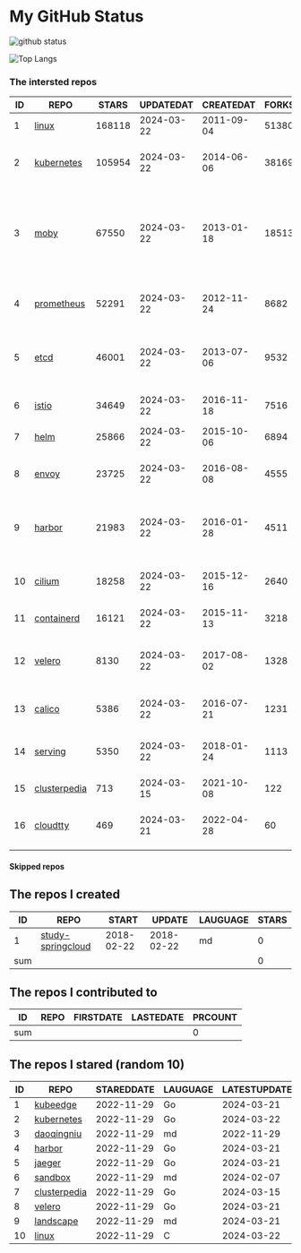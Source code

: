 # My GitHub Status

<img src="https://github-readme-stats-1.yihong0618.vercel.app/api?username=daoqingniu&show_icons=true&&&hide_title=true&count_private=true" alt="github status" />

![Top Langs](https://github-readme-stats-1.yihong0618.vercel.app/api/top-langs/?username=daoqingniu&layout=compact)

<!--START_SECTION:github_repos-->
### The intersted repos
| ID |                              REPO                               | STARS  | UPDATEDAT  | CREATEDAT  | FORKSCOUNT |                                                DESCRIPTIONS                                                |
|----|-----------------------------------------------------------------|--------|------------|------------|------------|------------------------------------------------------------------------------------------------------------|
|  1 | [linux](https://github.com/torvalds/linux)                      | 168118 | 2024-03-22 | 2011-09-04 |      51380 | Linux kernel source tree                                                                                   |
|  2 | [kubernetes](https://github.com/kubernetes/kubernetes)          | 105954 | 2024-03-22 | 2014-06-06 |      38169 | Production-Grade Container Scheduling and Management                                                       |
|  3 | [moby](https://github.com/moby/moby)                            |  67550 | 2024-03-22 | 2013-01-18 |      18513 | The Moby Project - a collaborative project for the container ecosystem to assemble container-based systems |
|  4 | [prometheus](https://github.com/prometheus/prometheus)          |  52291 | 2024-03-22 | 2012-11-24 |       8682 | The Prometheus monitoring system and time series database.                                                 |
|  5 | [etcd](https://github.com/etcd-io/etcd)                         |  46001 | 2024-03-22 | 2013-07-06 |       9532 | Distributed reliable key-value store for the most critical data of a distributed system                    |
|  6 | [istio](https://github.com/istio/istio)                         |  34649 | 2024-03-22 | 2016-11-18 |       7516 | Connect, secure, control, and observe services.                                                            |
|  7 | [helm](https://github.com/helm/helm)                            |  25866 | 2024-03-22 | 2015-10-06 |       6894 | The Kubernetes Package Manager                                                                             |
|  8 | [envoy](https://github.com/envoyproxy/envoy)                    |  23725 | 2024-03-22 | 2016-08-08 |       4555 | Cloud-native high-performance edge/middle/service proxy                                                    |
|  9 | [harbor](https://github.com/goharbor/harbor)                    |  21983 | 2024-03-22 | 2016-01-28 |       4511 | An open source trusted cloud native registry project that stores, signs, and scans content.                |
| 10 | [cilium](https://github.com/cilium/cilium)                      |  18258 | 2024-03-22 | 2015-12-16 |       2640 | eBPF-based Networking, Security, and Observability                                                         |
| 11 | [containerd](https://github.com/containerd/containerd)          |  16121 | 2024-03-22 | 2015-11-13 |       3218 | An open and reliable container runtime                                                                     |
| 12 | [velero](https://github.com/vmware-tanzu/velero)                |   8130 | 2024-03-22 | 2017-08-02 |       1328 | Backup and migrate Kubernetes applications and their persistent volumes                                    |
| 13 | [calico](https://github.com/projectcalico/calico)               |   5386 | 2024-03-22 | 2016-07-21 |       1231 | Cloud native networking and network security                                                               |
| 14 | [serving](https://github.com/knative/serving)                   |   5350 | 2024-03-22 | 2018-01-24 |       1113 | Kubernetes-based, scale-to-zero, request-driven compute                                                    |
| 15 | [clusterpedia](https://github.com/clusterpedia-io/clusterpedia) |    713 | 2024-03-15 | 2021-10-08 |        122 | The Encyclopedia of Kubernetes clusters                                                                    |
| 16 | [cloudtty](https://github.com/cloudtty/cloudtty)                |    469 | 2024-03-21 | 2022-04-28 |         60 | A Friendly Kubernetes CloudShell (Web Terminal) !                                                          |



#### Skipped repos
<!--END_SECTION:github_repos-->

<!--START_SECTION:my_github-->
## The repos I created
| ID  |                                 REPO                                 |   START    |   UPDATE   | LAUGUAGE | STARS |
|-----|----------------------------------------------------------------------|------------|------------|----------|-------|
|   1 | [study-springcloud](https://github.com/daoqingniu/study-springcloud) | 2018-02-22 | 2018-02-22 | md       |     0 |
| sum |                                                                      |            |            |          |     0 |

## The repos I contributed to
| ID  | REPO | FIRSTDATE | LASTEDATE | PRCOUNT |
|-----|------|-----------|-----------|---------|
| sum |      |           |           |       0 |

## The repos I stared (random 10)
| ID |                              REPO                               | STAREDDATE | LAUGUAGE | LATESTUPDATE |
|----|-----------------------------------------------------------------|------------|----------|--------------|
|  1 | [kubeedge](https://github.com/kubeedge/kubeedge)                | 2022-11-29 | Go       | 2024-03-21   |
|  2 | [kubernetes](https://github.com/kubernetes/kubernetes)          | 2022-11-29 | Go       | 2024-03-22   |
|  3 | [daoqingniu](https://github.com/daoqingniu/daoqingniu)          | 2022-11-29 | md       | 2022-11-29   |
|  4 | [harbor](https://github.com/goharbor/harbor)                    | 2022-11-29 | Go       | 2024-03-21   |
|  5 | [jaeger](https://github.com/jaegertracing/jaeger)               | 2022-11-29 | Go       | 2024-03-21   |
|  6 | [sandbox](https://github.com/cncf/sandbox)                      | 2022-11-29 | md       | 2024-02-07   |
|  7 | [clusterpedia](https://github.com/clusterpedia-io/clusterpedia) | 2022-11-29 | Go       | 2024-03-15   |
|  8 | [velero](https://github.com/vmware-tanzu/velero)                | 2022-11-29 | Go       | 2024-03-21   |
|  9 | [landscape](https://github.com/cncf/landscape)                  | 2022-11-29 | md       | 2024-03-21   |
| 10 | [linux](https://github.com/torvalds/linux)                      | 2022-11-29 | C        | 2024-03-22   |

<!--END_SECTION:my_github-->
